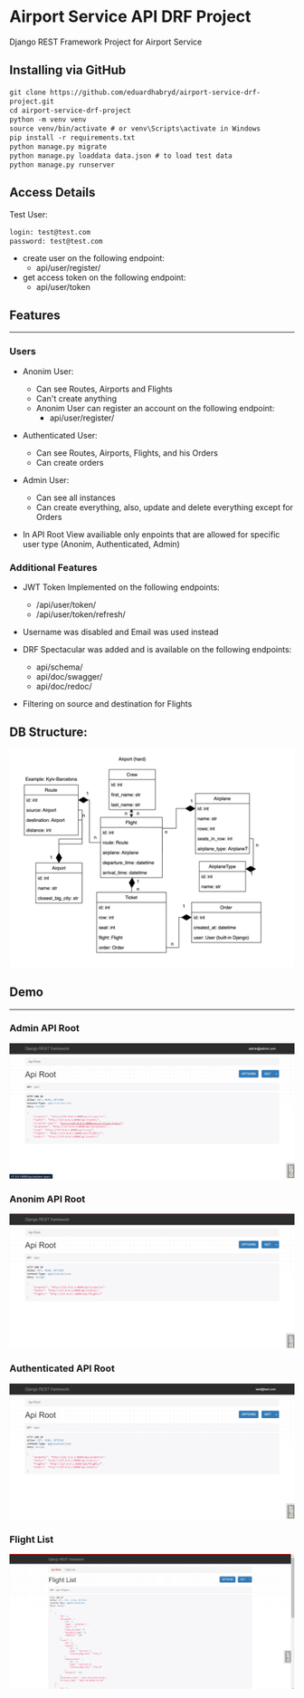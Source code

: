 # Airport Service API DRF Project

Django REST Framework Project for Airport Service

## Installing via GitHub
```shell
git clone https://github.com/eduardhabryd/airport-service-drf-project.git
cd airport-service-drf-project
python -m venv venv
source venv/bin/activate # or venv\Scripts\activate in Windows
pip install -r requirements.txt
python manage.py migrate
python manage.py loaddata data.json # to load test data
python manage.py runserver
```

## Access Details

Test User:
```
login: test@test.com
password: test@test.com
```

- create user on the following endpoint:
    - api/user/register/
- get access token on the following endpoint:
    - api/user/token


## Features
___

### Users
- Anonim User:
  - Can see Routes, Airports and Flights
  - Can't create anything
  - Anonim User can register an account on the following endpoint:
    - api/user/register/

- Authenticated User:
  - Can see Routes, Airports, Flights, and his Orders
  - Can create orders

- Admin User:
  - Can see all instances
  - Can create everything, also, update and delete everything except for Orders

- In API Root View availiable only enpoints that are allowed for specific user type (Anonim, Authenticated, Admin)

### Additional Features
- JWT Token Implemented on the following endpoints:
  - /api/user/token/
  - /api/user/token/refresh/

- Username was disabled and Email was used instead

- DRF Spectacular was added and is available on the following endpoints:
  - api/schema/
  - api/doc/swagger/
  - api/doc/redoc/

- Filtering on source and destination for Flights

## DB Structure:
![DB Structure](db_structure.png)


## Demo
___
### Admin API Root
![Admin API Root](admin_api_root_view.png)
### Anonim API Root
![Anonim API Root](anonim_api_root_view.png)
### Authenticated API Root
![Auth API Root](user_api_root_view.png)
### Flight List
![Flight List](flight_list.png)